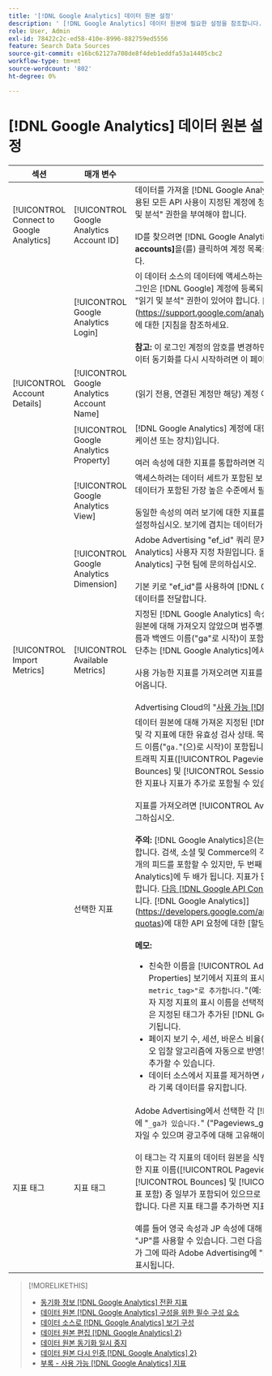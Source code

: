 ```yaml
---
title: '[!DNL Google Analytics] 데이터 원본 설정'
description: ' [!DNL Google Analytics] 데이터 원본에 필요한 설정을 참조합니다.'
role: User, Admin
exl-id: 78422c2c-ed58-410e-8996-882759ed5556
feature: Search Data Sources
source-git-commit: e16bc62127a708de8f4deb1eddfa53a14405cbc2
workflow-type: tm+mt
source-wordcount: '802'
ht-degree: 0%

---
```


# [!DNL Google Analytics] 데이터 원본 설정

| 섹션 | 매개 변수 | 설명 |
| ---- | ---- | ---- |
| [!UICONTROL Connect to Google Analytics] | [!UICONTROL Google Analytics Account ID] | 데이터를 가져올 [!DNL Google Analytics] 계정의 ID입니다. 데이터를 가져오는 데 사용된 모든 API 사용이 지정된 계정에 청구됩니다. 계정은 지정된 이메일 주소에 대해 &quot;읽기 및 분석&quot; 권한을 부여해야 합니다.<br><br>ID를 찾으려면 [!DNL Google Analytics]에 로그인하세요. 왼쪽 상단에서 **[!DNL All accounts]**&#x200B;을(를) 클릭하여 계정 목록을 엽니다. 각 계정의 ID는 계정 이름 아래에 있습니다. |
| | [!UICONTROL Google Analytics Login] | 이 데이터 소스의 데이터에 액세스하는 데 사용할 로그인/이메일 주소를 지정하십시오. 로그인은 [!DNL Google] 계정에 등록되어야 하며 [!DNL Google Analytics] 계정에 대한 &quot;읽기 및 분석&quot; 권한이 있어야 합니다.  [!DNL Google Analytics]](https://support.google.com/analytics/answer/9305587)에서 사용자 권한 할당에 대한 [지침을 참조하세요.<br><br><b>참고:</b> 이 로그인 계정의 암호를 변경하면 계정에 대한 모든 열려 있는 연결이 닫힙니다. 데이터 동기화를 다시 시작하려면 이 페이지로 돌아가서 [다시 인증](data-source-reauthenticate.md)하세요. |
| [!UICONTROL Account Details] | [!UICONTROL Google Analytics Account Name] | (읽기 전용, 연결된 계정만 해당) 계정 이름. |
| | [!UICONTROL Google Analytics Property] | [!DNL Google Analytics] 계정에 대한 데이터를 수집할 속성(웹 사이트, 모바일 애플리케이션 또는 장치)입니다.<br><br> 여러 속성에 대한 지표를 통합하려면 각 속성에 대해 별도의 데이터 소스를 설정하십시오. |
| | [!UICONTROL Google Analytics View] | 액세스하려는 데이터 세트가 포함된 보기입니다. 속성에 여러 개의 보기가 있는 경우 모든 데이터가 포함된 가장 높은 수준에서 필터링되지 않은 보기를 가져오는 것이 좋습니다.<br><br>동일한 속성의 여러 보기에 대한 지표를 통합하려면 각 보기에 대해 별도의 데이터 원본을 설정하십시오. 보기에 겹치는 데이터가 없는지 확인합니다. |
| | [!UICONTROL Google Analytics Dimension] | Adobe Advertising &quot;ef_id&quot; 쿼리 문자열 매개 변수의 값으로 채워진 [!DNL Google Analytics] 사용자 지정 차원입니다. 올바른 차원이 표시되지 않으면 [!DNL Google Analytics] 구현 팀에 문의하십시오.<br><br>기본 키로 &quot;ef_id&quot;를 사용하여 [!DNL Google Analytics]에서 Adobe Advertising으로 데이터를 전달합니다. |
| [!UICONTROL Import Metrics] | [!UICONTROL Available Metrics] | 지정된 [!DNL Google Analytics] 속성 및 보기에 대해 사용 가능한 모든 지표가 데이터 원본에 대해 가져오지 않았으며 범주별로 구성되어 있습니다. 목록에는 가져온 친숙한 이름과 백엔드 이름(&quot;ga&quot;로 시작)이 포함됩니다. 각 지표에 대해. [!UICONTROL Refresh] 단추는 [!DNL Google Analytics]에서 새 지표로 목록을 새로 고칩니다.<br><br>사용 가능한 지표를 가져오려면 지표를 [!UICONTROL Selected Metrics] 섹션으로 끌어옵니다.<br><br>Advertising Cloud의 &quot;[사용 가능 [!DNL Google Analytics] 지표](data-source-ga-metrics.md)를 참조하세요.&quot; |
| | 선택한 지표 | 데이터 원본에 대해 가져온 지정된 [!DNL Google Analytics] 속성 및 보기의 모든 지표 및 각 지표에 대한 유효성 검사 상태. 목록에는 각 지표에 대해 가져온 친숙한 이름 및 백 엔드 이름(&quot;`ga.`&quot;(으)로 시작)이 포함됩니다. 각 데이터 소스에는 제거할 수 없는 4개의 기본 트래픽 지표([!UICONTROL Pageviews], [!UICONTROL Sessions], [!UICONTROL Bounces] 및 [!UICONTROL Session Duration])와 데이터가 없는 최대 16개의 유효한 지표나 지표가 추가로 포함될 수 있습니다. 언제든지 지표 목록을 편집할 수 있습니다.<br><br>지표를 가져오려면 [!UICONTROL Available Metrics] 창에서 선택한 다음 여기로 드래그하십시오.<br><br><b>주의:</b> [!DNL Google Analytics]은(는) 단일 데이터 피드에서 최대 10개의 지표를 허용합니다. 검색, 소셜 및 Commerce의 각 데이터 소스에는 총 20개의 지표가 있는 최대 2개의 피드를 포함할 수 있지만, 두 번째 피드를 사용하면 API 호출이 [!DNL Google Analytics]에 두 배가 됩니다. 지표가 많은 경우 최적화를 위해 목표에 사용할 지표만 선택합니다. [다음 [!DNL Google API Console]](https://console.developers.google.com/apis/api/analytics-json.googleapis.com/quotas)에서 이 프로젝트에 대한 할당량을 볼 수 있습니다.  [!DNL Google Analytics]](https://developers.google.com/analytics/devguides/reporting/core/v4/limits-quotas)에 대한 API 요청에 대한 [할당량 및 호출 제한에 대해 자세히 알아보십시오.<br><br><b>메모:</b><br><ul><li>친숙한 이름을 [!UICONTROL Admin] > [!UICONTROL Transactions Properties] 보기에서 지표의 표시 이름으로 가져오고 &quot;<code>_ga:&lt;지표 태그 필드에 구성된 metric_tag>&quot;로 추가합니다.</code>&quot;(예: &quot;Pageviews_ga:UK&quot;). 사용자 지정 목표 및 사용자 지정 지표의 표시 이름을 선택적으로 편집할 수 있지만, 모든 일반 지표의 표시 이름은 지정된 태그가 추가된 [!DNL Google Analytics]의 친숙한 이름으로 매일 덮어쓰기됩니다.</li><li>페이지 보기 수, 세션, 바운스 비율(바운스/세션으로 계산됨) 및 세션 기간은 포트폴리오 입찰 알고리즘에 자동으로 반영됩니다. 포트폴리오 목표에 다른 지표를 수동으로 추가할 수 있습니다.</li><li>데이터 소스에서 지표를 제거하면 Adobe Advertising이 일반 [데이터 보존 정책](/help/search-social-commerce/reports/data-used-for-reports.md)에 따라 기록 데이터를 유지합니다.</li></ul> |
| 지표 태그 | 지표 태그 | Adobe Advertising에서 선택한 각 [!DNL Google Analytics] 지표에 추가할 태그로 앞에 &quot;<code>_ga가 있습니다.</code>&quot; (&quot;Pageviews_ga:&lt;metric_tag>&quot; 등). 태그는 2~5자의 영숫자 문자일 수 있으며 광고주에 대해 고유해야 합니다.<br><br>이 태그는 각 지표의 데이터 원본을 식별하는 데 도움이 됩니다. 각 데이터 원본에는 동일한 지표 이름([!UICONTROL Pageviews], [!UICONTROL Sessions], [!UICONTROL Bounces] 및 [!UICONTROL Session Duration], 잠재적으로 다른 지표 포함) 중 일부가 포함되어 있으므로 이 태그는 여러 데이터 원본을 설정할 때 특히 중요합니다. 다른 지표 태그를 추가하면 지표 이름이 중복되지 않습니다.<br><br>예를 들어 영국 속성과 JP 속성에 대해 별도의 통합을 설정한 경우 지표 태그로 &quot;UK&quot;와 &quot;JP&quot;를 사용할 수 있습니다. 그런 다음 두 속성에 대한 [!UICONTROL Pageviews] 지표가 그에 따라 Adobe Advertising에 &quot;Pageviews_ga:UK&quot; 및 &quot;Pageviews_ga:JP&quot;로 표시됩니다. |

>[!MORELIKETHIS]
>
>* [동기화 정보 [!DNL Google Analytics] 전환 지표](data-source-about.md)
>* [데이터 원본 [!DNL Google Analytics] 구성을 위한 필수 구성 요소](data-source-prerequisites.md)
>* [데이터 소스로  [!DNL Google Analytics] 보기 구성](data-source-configure.md)
>* [데이터 원본 편집 [!DNL Google Analytics] 2}](data-source-edit.md)
>* [데이터 원본 동기화 일시 중지](data-source-pause.md)
>* [데이터 원본 다시 인증 [!DNL Google Analytics] 2}](data-source-reauthenticate.md)
>* [부록 - 사용 가능 [!DNL Google Analytics] 지표](data-source-ga-metrics.md)
